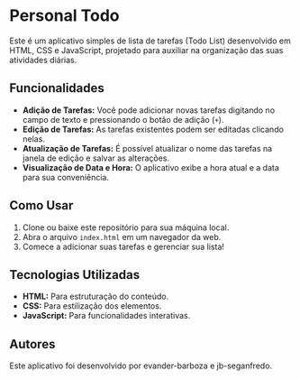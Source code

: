 # Personal Todo

Este é um aplicativo simples de lista de tarefas (Todo List) desenvolvido em HTML, CSS e JavaScript, projetado para auxiliar na organização das suas atividades diárias.

## Funcionalidades

- **Adição de Tarefas:** Você pode adicionar novas tarefas digitando no campo de texto e pressionando o botão de adição (`+`).
- **Edição de Tarefas:** As tarefas existentes podem ser editadas clicando nelas.
- **Atualização de Tarefas:** É possível atualizar o nome das tarefas na janela de edição e salvar as alterações.
- **Visualização de Data e Hora:** O aplicativo exibe a hora atual e a data para sua conveniência.

## Como Usar

1. Clone ou baixe este repositório para sua máquina local.
2. Abra o arquivo `index.html` em um navegador da web.
3. Comece a adicionar suas tarefas e gerenciar sua lista!

## Tecnologias Utilizadas

- **HTML:** Para estruturação do conteúdo.
- **CSS:** Para estilização dos elementos.
- **JavaScript:** Para funcionalidades interativas.

## Autores

Este aplicativo foi desenvolvido por evander-barboza e jb-seganfredo.


